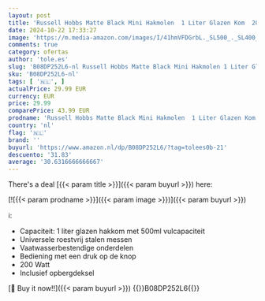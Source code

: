 ```yaml
---
layout: post
title: 'Russell Hobbs Matte Black Mini Hakmolen  1 Liter Glazen Kom  200 Watt  Inclusief Opbergdeksel  24662-56'
date: 2024-10-22 17:33:27
image: 'https://m.media-amazon.com/images/I/41hmVFDGrbL._SL500_._SL400_.jpg'
comments: true
category: ofertas
author: 'tole.es'
slug: 'B08DP252L6-nl Russell Hobbs Matte Black Mini Hakmolen 1 Liter Glazen Kom...'
sku: 'B08DP252L6-nl'
tags: [ '🇳🇱', ]
actualPrice: 29.99 EUR
currency: EUR
price: 29.99
comparePrice: 43.99 EUR
prodname: 'Russell Hobbs Matte Black Mini Hakmolen  1 Liter Glazen Kom  200 Watt  Inclusief Opbergdeksel  24662-56'
country: 'nl'
flag: '🇳🇱'
brand: ''
buyurl: 'https://www.amazon.nl/dp/B08DP252L6/?tag=tolees0b-21'
descuento: '31.83'
average: '30.6316666666667'
---
```


There's a deal [{{< param title >}}]({{< param buyurl >}})  here:

[![{{< param prodname >}}]({{< param image >}})]({{< param buyurl >}})

ℹ️:

- Capaciteit: 1 liter glazen hakkom met 500ml vulcapaciteit
- Universele roestvrij stalen messen
- Vaatwasserbestendige onderdelen
- Bediening met een druk op de knop
- 200 Watt
- Inclusief opbergdeksel

[🛒 Buy it now!!]({{< param buyurl >}})
{{<world>}}B08DP252L6{{</world>}}
